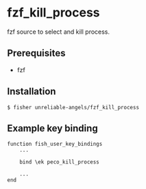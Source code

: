 # fzf_kill_process

fzf source to select and kill process.

## Prerequisites

- fzf

## Installation

```
$ fisher unreliable-angels/fzf_kill_process
```

## Example key binding

```
function fish_user_key_bindings
    ...

    bind \ek peco_kill_process

    ...
end
```
